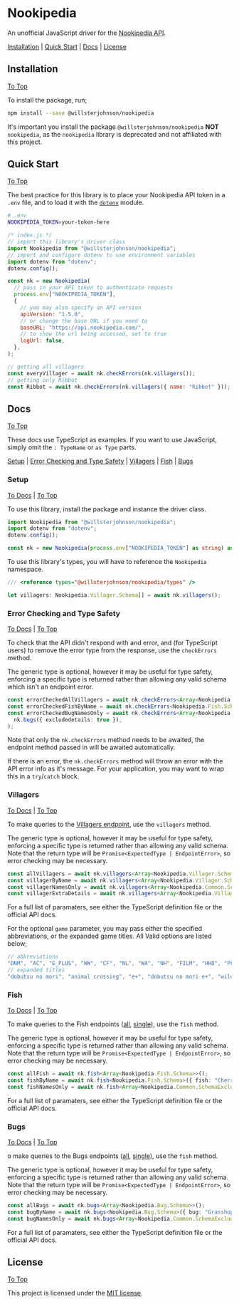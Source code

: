 # Nookipedia

An unofficial JavaScript driver for the [Nookipedia API](https://api.nookipedia.com/).

[Installation](#installation) | [Quick Start](#quick-start) | [Docs](#docs) | [License](#license)

## Installation

[To Top](#nookipedia)

To install the package, run;

```sh
npm install --save @willsterjohnson/nookipedia
```

It's important you install the package `@willsterjohnson/nookipedia` **NOT** `nookipedia`, as the `nookipedia` library is deprecated and not affiliated with this project.

## Quick Start

[To Top](#nookipedia)

The best practice for this library is to place your Nookipedia API token in a `.env` file, and to load it with the [`dotenv`](https://github.com/motdotla/dotenv) module.

```sh
# .env
NOOKIPEDIA_TOKEN=your-token-here
```

```js
/* index.js */
// import this library's driver class
import Nookipedia from "@willsterjohnson/nookipedia";
// import and configure dotenv to use environment variables
import dotenv from "dotenv";
dotenv.config();

const nk = new Nookipedia(
  // pass in your API token to authenticate requests
  process.env["NOOKIPEDIA_TOKEN"],
  {
    // you may also specify an API version
    apiVersion: "1.5.0",
    // or change the base URL if you need to
    baseURL: "https://api.nookipedia.com/",
    // to show the url being accessed, set to true
    logUrl: false,
  },
);

// getting all villagers
const everyVillager = await nk.checkErrors(nk.villagers());
// getting only Ribbot
const Ribbot = await nk.checkErrors(nk.villagers({ name: "Ribbot" }));
```

## Docs

[To Top](#nookipedia)

These docs use TypeScript as examples. If you want to use JavaScript, simply omit the `: TypeName` or `as Type` parts.

[Setup](#setup) | [Error Checking and Type Safety](#error-checking-and-type-safety) | [Villagers](#villagers) | [Fish](#fish) | [Bugs](#bugs)

### Setup

[To Docs](#docs) | [To Top](#nookipedia)

To use this library, install the package and instance the driver class.

```ts
import Nookipedia from "@willsterjohnson/nookipedia";
import dotenv from "dotenv";
dotenv.config();

const nk = new Nookipedia(process.env["NOOKIPEDIA_TOKEN"] as string) as const;
```

To use this library's types, you will have to reference the `Nookipedia` namespace.

```ts
/// <reference types="@willsterjohnson/nookipedia/types" />

let villagers: Nookipedia.Villager.Schema[] = await nk.villagers();
```

### Error Checking and Type Safety

[To Docs](#docs) | [To Top](#nookipedia)

To check that the API didn't respond with and error, and (for TypeScript users) to remove the error type from the response, use the `checkErrors` method.

The generic type is optional, however it may be useful for type safety, enforcing a specific type is returned rather than allowing any valid schema which isn't an endpoint error.

```ts
const errorCheckedAllVillagers = await nk.checkErrors<Array<Nookipedia.Villager.Schema>>(nk.villagers());
const errorCheckedFishByName = await nk.checkErrors<Nookipedia.Fish.Schema>(nk.fish({ fish: "Cherry Salmon" }));
const errorCheckedBugNamesOnly = await nk.checkErrors<Array<Nookipedia.Common.SchemaExcludeDetails>>(
  nk.bugs({ excludedetails: true }),
);
```

Note that only the `nk.checkErrors` method needs to be awaited, the endpoint method passed in will be awaited automatically.

If there is an error, the `nk.checkErrors` method will throw an error with the API error info as it's message. For your application, you may want to wrap this in a `try`/`catch` block.

### Villagers

[To Docs](#docs) | [To Top](#nookipedia)

To make queries to the [Villagers endpoint](https://api.nookipedia.com/doc#/paths/~1villagers/get), use the `villagers` method.

The generic type is optional, however it may be useful for type safety, enforcing a specific type is returned rather than allowing any valid schema. Note that the return type will be `Promise<ExpectedType | EndpointError>`, so error checking may be necessary.

```ts
const allVillagers = await nk.villagers<Array<Nookipedia.Villager.Schema>>();
const villagerByName = await nk.villagers<Array<Nookipedia.Villager.Schema>>({ name: "Ribbot" });
const villagerNamesOnly = await nk.villagers<Array<Nookipedia.Common.SchemaExcludeDetails>>({ excludedetails: true });
const villagerExtraDetails = await nk.villagers<Array<Nookipedia.Villager.SchemaNHDetails>>({ nhdetails: true });
```

For a full list of paramaters, see either the TypeScript definition file or the official API docs.

For the optional `game` parameter, you may pass either the specified abbreviations, or the expanded game titles.
All Valid options are listed below;

<!-- prettier-ignore-start -->
```js
// abbreviations
"DNM", "AC", "E_PLUS", "WW", "CF", "NL", "WA", "NH", "FILM", "HHD", "PC"
// expanded titles
"dobutsu no mori", "animal crossing", "e+", "dobutsu no mori e+", "wild world", "city folk", "new leaf", "welcome amiibo", "new horizons", "dobutsu no mori film", "happy home designer", "pocket camp"
```
<!-- prettier-ignore-end -->

### Fish

[To Docs](#docs) | [To Top](#nookipedia)

To make queries to the Fish endpoints ([all](https://api.nookipedia.com/doc#/paths/~1nh~1fish/get), [single](https://api.nookipedia.com/doc#/paths/~1nh~1fish~1{fish}/get)), use the `fish` method.

The generic type is optional, however it may be useful for type safety, enforcing a specific type is returned rather than allowing any valid schema. Note that the return type will be `Promise<ExpectedType | EndpointError>`, so error checking may be necessary.

```ts
const allFish = await nk.fish<Array<Nookipedia.Fish.Schema>>();
const fishByName = await nk.fish<Nookipedia.Fish.Schema>({ fish: "Cherry Salmon" });
const fishNamesOnly = await nk.fish<Array<Nookipedia.Common.SchemaExcludeDetails>>({ excludedetails: true });
```

For a full list of paramaters, see either the TypeScript definition file or the official API docs.

### Bugs

[To Docs](#docs) | [To Top](#nookipedia)

o make queries to the Bugs endpoints ([all](https://api.nookipedia.com/doc#/paths/~1nh~1bugs/get), [single](https://api.nookipedia.com/doc#/paths/~1nh~1bugs~1{bug}/get)), use the `fish` method.

The generic type is optional, however it may be useful for type safety, enforcing a specific type is returned rather than allowing any valid schema. Note that the return type will be `Promise<ExpectedType | EndpointError>`, so error checking may be necessary.

```ts
const allBugs = await nk.bugs<Array<Nookipedia.Bug.Schema>>();
const bugByName = await nk.bugs<Nookipedia.Bug.Schema>({ bug: "Grasshopper" });
const bugNamesOnly = await nk.bugs<Array<Nookipedia.Common.SchemaExcludeDetails>>({ excludedetails: true });
```

For a full list of paramaters, see either the TypeScript definition file or the official API docs.

## License

[To Top](#nookipedia)

This project is licensed under the [MIT license](./LICENSE.md).
